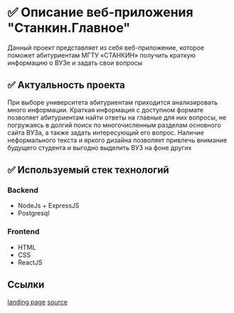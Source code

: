 # ✅ Описание веб-приложения "Станкин.Главное"
Данный проект представляет из себя веб-приложение, которое поможет абитуриентам МГТУ «СТАНКИН» получить краткую информацию о ВУЗе и задать свои вопросы
## ✅ Актуальность проекта
При выборе университета абитуриентам приходится анализировать много информации. Краткая информация с доступном формате позволяет абитуриентам найти ответы на главные для них вопросы, не погружаясь в долгий поиск по многочисленным разделам основного сайта ВУЗа, а также задать интересующий его вопрос. Наличие неформального текста и яркого дизайна позволяет привлечь внимание будущего студента и выгодно выделить ВУЗ на фоне других
## ✅ Используемый стек технологий
### Backend
* NodeJs + ExpressJS
* Postgresql
### Frontend
* HTML
* CSS
* ReactJS
## Ссылки
[landing page](https://harmonious-pika-3fddf2.netlify.app/)
[source](https://github.com/CitiCatzen/StankiMainSource)
